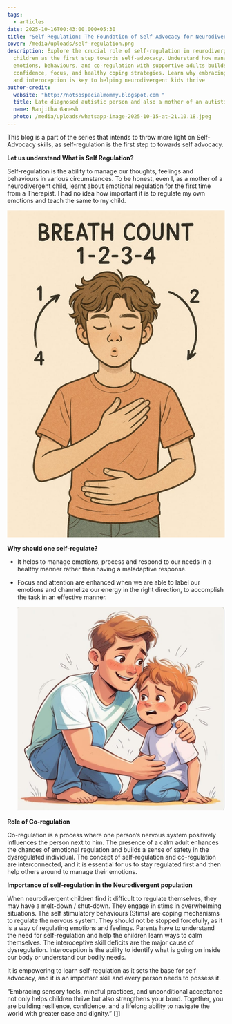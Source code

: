 ```yaml
---
tags:
  - articles
date: 2025-10-16T00:43:00.000+05:30
title: "Self-Regulation: The Foundation of Self-Advocacy for Neurodivergent Children"
cover: /media/uploads/self-regulation.png
description: Explore the crucial role of self-regulation in neurodivergent
  children as the first step towards self-advocacy. Understand how managing
  emotions, behaviours, and co-regulation with supportive adults builds
  confidence, focus, and healthy coping strategies. Learn why embracing stimming
  and interoception is key to helping neurodivergent kids thrive
author-credit:
  website: "http://notsospecialmommy.blogspot.com "
  title: Late diagnosed autistic person and also a mother of an autistic teenager
  name: Ranjitha Ganesh
  photo: /media/uploads/whatsapp-image-2025-10-15-at-21.10.18.jpeg
---
```

This blog is a part of the series that intends to throw more light on Self-Advocacy skills, as self-regulation is the first step to towards self advocacy.

**Let us understand What is Self Regulation?**

Self-regulation is the ability to manage our thoughts, feelings and behaviours in various  circumstances. To be honest, even I, as a mother of a neurodivergent child,  learnt about emotional regulation for the first time from a Therapist. I had no idea how important it is to regulate my own emotions and teach the same to my child.

![](/media/uploads/whatsapp-image-2025-10-23-at-18.52.26.jpeg)

**Why should one self-regulate?** 

* It helps to manage emotions, process and respond to our needs in a healthy manner rather than having a maladaptive response.
* Focus and attention are enhanced when we are able to label our emotions and channelize our energy in the right direction, to accomplish the task in an effective manner.

  ![](/media/uploads/whatsapp-image-2025-10-23-at-18.52.27.jpeg)

**Role of Co-regulation**        

Co-regulation is a process where one person’s nervous system positively influences the person next to him. The presence of a calm adult enhances the chances of emotional regulation and builds a sense of safety in the dysregulated individual. The concept of self-regulation and co-regulation are interconnected, and it is essential for us to stay regulated first and then help others around to manage their emotions.

**Importance of self-regulation in the Neurodivergent population** 

When neurodivergent children find it difficult to regulate themselves, they may have a melt-down / shut-down. They engage in stims in overwhelming situations. The self stimulatory behaviours (Stims) are coping mechanisms to regulate the nervous system. They should not be stopped forcefully, as it is a way of regulating emotions and feelings.  Parents  have to understand the need for self-regulation and  help the children learn ways to calm themselves. The interoceptive skill deficits are the major cause of dysregulation. Interoception is the ability to identify what is going on inside our body or understand our bodily needs. 

It is empowering to learn  self-regulation as it sets the base for self advocacy, and it is an important skill and every person needs to possess it.

“Embracing sensory tools, mindful practices, and unconditional acceptance not only helps children thrive but also strengthens your bond. Together, you are building resilience, confidence, and a lifelong ability to navigate the world with greater ease and dignity.” [[1](https://incredibleyears.com/co-regulation-and-emotion-coaching/)]
